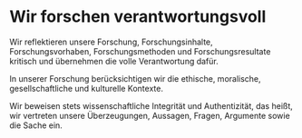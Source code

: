 ﻿<!--
   NAME - The NAME of this project is:
ethos

  FILE - The FILENAME of the current file is:
/v6a1.md

  CREATION - This project was CREATED on:
2017-01-28-16:15:00 UTC

  MODIFICATION - This project was last MODIFIED on:
2017-01-28-16:15:00 UTC

  VERSION - The current VERSION of this project is:
<git-commit-hash>-2017-01-28-16:15:00 UTC

  CREATOR(S) - This project was CREATED by:
Michael Czechowski, Martin Maga

  CONTACT - You can CONTACT the creator(s) or developer(s) of this project at:
E-Mail: mail@martinmaga.de

  COPYRIGHT - The COPYRIGHT holder of this project is:
COPYRIGHT (c) 2016 Martin Maga

  LICENSE - This project is LICENSED under the following license:
Martin Maga 2016 CC BY-SA 4.0 https://creativecommons.org

  SUBFILE – This is a SUBFILE! For more INFORMATION on this project go to:
/README.md
-->

# Wir forschen verantwortungsvoll
Wir reflektieren unsere Forschung, Forschungsinhalte, Forschungsvorhaben, Forschungsmethoden und Forschungsresultate kritisch und übernehmen die volle Verantwortung dafür.

In unserer Forschung berücksichtigen wir die ethische, moralische, gesellschaftliche und kulturelle Kontexte.

Wir beweisen stets wissenschaftliche Integrität und Authentizität, das heißt, wir vertreten unsere Überzeugungen, Aussagen, Fragen, Argumente sowie die Sache ein.
